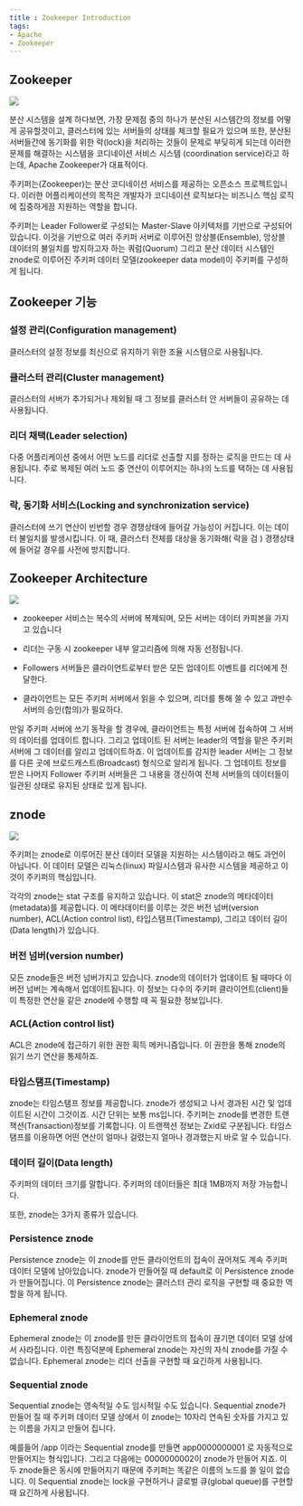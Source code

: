 ```yaml
---
title : Zookeeper Introduction
tags:
- Apache
- Zookeeper
---
```


## Zookeeper

![](https://user-images.githubusercontent.com/44635266/66716447-b4ae9480-ee08-11e9-95f5-53f2e4cffdb5.png)

분산 시스템을 설계 하다보면, 가장 문제점 중의 하나가 분산된 시스템간의 정보를 어떻게 공유할것이고, 클러스터에 있는 서버들의 상태를 체크할 필요가 있으며 또한, 분산된 서버들간에 동기화를 위한 락(lock)을 처리하는 것들이 문제로 부딪히게 되는데 이러한 문제를 해결하는 시스템을 코디네이션 서비스 시스템 (coordination service)라고 하는데, Apache Zookeeper가 대표적이다.

주키퍼는(Zookeeper)는 분산 코디네이션 서비스를 제공하는 오픈소스 프로젝트입니다. 이러한 어플리케이션의 목적은 개발자가 코디네이션 로직보다는 비즈니스 핵심 로직에 집중하게끔 지원하는 역할을 합니다.

주키퍼는 Leader Follower로 구성되는 Master-Slave 아키텍처를 기반으로 구성되어 있습니다. 이것을 기반으로 여러 주키퍼 서버로 이루어진 앙상블(Ensemble), 앙상블 데이터의 불일치를 방지하고자 하는 쿼럼(Quorum) 그리고 분산 데이터 시스템인 znode로 이루어진 주키퍼 데이터 모델(zookeeper data model)이 주키퍼를 구성하게 됩니다.

## Zookeeper 기능

### 설정 관리(Configuration management)

클러스터의 설정 정보를 최신으로 유지하기 위한 조율 시스템으로 사용됩니다.

### 클러스터 관리(Cluster management)

클러스터의 서버가 추가되거나 제외될 때 그 정보를 클러스터 안 서버들이 공유하는 데 사용됩니다.

### 리더 채택(Leader selection)

다중 어플리케이션 중에서 어떤 노드를 리더로 선출할 지를 정하는 로직을 만드는 데 사용됩니다. 주로 복제된 여러 노드 중 연산이 이루어지는 하나의 노드를 택하는 데 사용됩니다.

### 락, 동기화 서비스(Locking and synchronization service) 

클러스터에 쓰기 연산이 빈번할 경우 경쟁상태에 들어갈 가능성이 커집니다. 이는 데이터 불일치를 발생시킵니다. 이 때, 클러스터 전체를 대상을 동기화해( 락을 검 ) 경쟁상태에 들어갈 경우를 사전에 방지합니다.

## Zookeeper Architecture

![](https://user-images.githubusercontent.com/44635266/66716557-e542fe00-ee09-11e9-91bd-492b996bfde0.png)

* zookeeper 서비스는 복수의 서버에 복제되며, 모든 서버는 데이터 카피본을 가지고 있습니다

* 리더는 구동 시 zookeeper 내부 알고리즘에 의해 자동 선정됩니다.

* Followers 서버들은 클라이언트로부터 받은 모든 업데이트 이벤트를 리더에게 전달한다.

* 클라이언트는 모든 주키퍼 서버에서 읽을 수 있으며, 리더를 통해 쓸 수 있고 과반수 서버의 승인(합의)가 필요하다.

만일 주키퍼 서버에 쓰기 동작을 할 경우에, 클라이언트는 특정 서버에 접속하여 그 서버의 데이터를 업데이트 합니다. 그리고 업데이트 된 서버는 leader의 역할을 맡은 주키퍼 서버에 그 데이터를 알리고 업데이트하죠. 이 업데이트를 감지한 leader 서버는 그 정보를 다른 곳에 브로드캐스트(Broadcast) 형식으로 알리게 됩니다. 그 업데이트 정보를 받은 나머지 Follower 주키퍼 서버들은 그 내용을 갱신하여 전체 서버들의 데이터들이 일관된 상태로 유지된 상태로 있게 됩니다.


## znode

![](https://user-images.githubusercontent.com/44635266/66716384-2fc37b00-ee08-11e9-8f1b-a9fac18c379e.png)

주키퍼는 znode로 이루어진 분산 데이터 모델을 지원하는 시스템이라고 해도 과언이 아닙니다. 이 데이터 모델은 리눅스(linux) 파일시스템과 유사한 시스템을 제공하고 이것이 주키퍼의 핵심입니다.

각각의 znode는 stat 구조를 유지하고 있습니다. 이 stat은 znode의 메타데이터(metadata)를 제공합니다. 이 메타데이터를 이루는 것은 버전 넘버(version number), ACL(Action control list), 타입스탬프(Timestamp), 그리고 데이터 길이(Data length)가 있습니다.

### 버전 넘버(version number)

모든 znode들은 버전 넘버가지고 있습니다. znode의 데이터가 업데이트 될 때마다 이 버전 넘버는 계속해서 업데이트됩니다. 이 정보는 다수의 주키퍼 클라이언트(client)들이 특정한 연산을 같은 znode에 수행할 때 꼭 필요한 정보입니다.

### ACL(Action control list)

ACL은 znode에 접근하기 위한 권한 획득 메커니즘입니다. 이 권한을 통해 znode의 읽기 쓰기 연산을 통제하죠.

### 타입스탬프(Timestamp)

znode는 타임스탬프 정보를 제공합니다. znode가 생성되고 나서 경과된 시간 및 업데이트된 시간이 그것이죠. 시간 단위는 보통 ms입니다. 주키퍼는 znode를 변경한 트랜잭션(Transaction)정보를 기록합니다. 이 트랜잭션 정보는 Zxid로 구분됩니다. 타임스탬프를 이용하면 어떤 연산이 얼마나 걸렸는지 얼마나 경과했는지 바로 알 수 있습니다.

### 데이터 길이(Data length)

주키퍼의 데이터 크기를 말합니다. 주키퍼의 데이터들은 최대 1MB까지 저장 가능합니다.

또한, znode는 3가지 종류가 있습니다.

### Persistence znode

Persistence znode는 이 znode를 만든 클라이언트의 접속이 끊어져도 계속 주키퍼 데이터 모델에 남아있습니다. znode가 만들어질 때 default로 이 Persistence znode가 만들어집니다. 이 Persistence znode는 클러스터 관리 로직을 구현할 때 중요한 역할을 하게 됩니다.

### Ephemeral znode

Ephemeral znode는 이 znode를 만든 클라이언트의 접속이 끊기면 데이터 모델 상에서 사라집니다. 이런 특징덕분에 Ephemeral znode는 자신의 자식 znode를 가질 수 없습니다. Ephemeral znode는 리더 선출을 구현할 때 요긴하게 사용됩니다.

### Sequential znode

Sequential znode는 영속적일 수도 임시적일 수도 있습니다. Sequential znode가 만들어 질 때 주키퍼 데이터 모델 상에서 이 znode는 10자리 연속된 숫자를 가지고 있는 이름을 가지고 만들어 집니다.

예를들어 /app 이라는 Sequential znode를 만들면 app0000000001 로 자동적으로 만들어지는 형식입니다. 그리고 다음에는 0000000002이 znode가 만들어 지죠. 이 두 znode들은 동시에 만들어지기 때문에 주키퍼는 똑같은 이름의 노드를 쓸 일이 없습니다. 이 Sequential znode는 lock을 구현하거나 글로벌 큐(global queue)를 구현할 때 요긴하게 사용됩니다.




